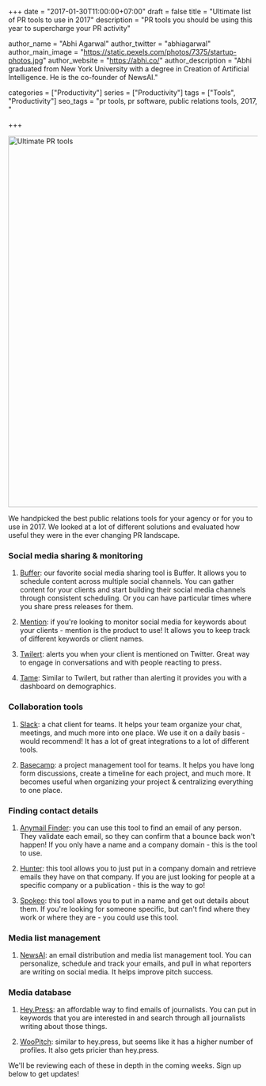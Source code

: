 +++
date = "2017-01-30T11:00:00+07:00"
draft = false
title = "Ultimate list of PR tools to use in 2017"
description = "PR tools you should be using this year to supercharge your PR activity"

author_name = "Abhi Agarwal"
author_twitter = "abhiagarwal"
author_main_image = "https://static.pexels.com/photos/7375/startup-photos.jpg"
author_website = "https://abhi.co/"
author_description = "Abhi graduated from New York University with a degree in Creation of Artificial Intelligence. He is the co-founder of NewsAI."

categories = ["Productivity"]
series = ["Productivity"]
tags = ["Tools", "Productivity"]
seo_tags = "pr tools, pr software, public relations tools, 2017, "

+++

<img src="https://static.pexels.com/photos/7375/startup-photos.jpg" width="750px" alt="Ultimate PR tools">

We handpicked the best public relations tools for your agency or for you to use in 2017. We looked at a lot of different solutions and evaluated how useful they were in the ever changing PR landscape.

### Social media sharing & monitoring

1. [Buffer](https://buffer.com/): our favorite social media sharing tool is Buffer. It allows you to schedule content across multiple social channels. You can gather content for your clients and start building their social media channels through consistent scheduling. Or you can have particular times where you share press releases for them.

2. [Mention](https://mention.com/en/): if you're looking to monitor social media for keywords about your clients - mention is the product to use! It allows you to keep track of different keywords or client names.

3. [Twilert](https://www.twilert.com/): alerts you when your client is mentioned on Twitter. Great way to engage in conversations and with people reacting to press.

4. [Tame](https://tame.it/): Similar to Twilert, but rather than alerting it provides you with a dashboard on demographics.

### Collaboration tools

1. [Slack](https://slack.com): a chat client for teams. It helps your team organize your chat, meetings, and much more into one place. We use it on a daily basis - would recommend! It has a lot of great integrations to a lot of different tools.

2. [Basecamp](https://basecamp.com/): a project management tool for teams. It helps you have long form discussions, create a timeline for each project, and much more. It becomes useful when organizing your project & centralizing everything to one place.

### Finding contact details

1. [Anymail Finder](https://anymailfinder.com/): you can use this tool to find an email of any person. They validate each email, so they can confirm that a bounce back won't happen! If you only have a name and a company domain - this is the tool to use.

2. [Hunter](https://hunter.io/): this tool allows you to just put in a company domain and retrieve emails they have on that company. If you are just looking for people at a specific company or a publication - this is the way to go!

3. [Spokeo](http://www.spokeo.com/): this tool allows you to put in a name and get out details about them. If you're looking for someone specific, but can't find where they work or where they are - you could use this tool.

### Media list management

1. [NewsAI](https://www.newsai.co): an email distribution and media list management tool. You can personalize, schedule and track your emails, and pull in what reporters are writing on social media. It helps improve pitch success.

### Media database

1. [Hey.Press](https://www.hey.press/): an affordable way to find emails of journalists. You can put in keywords that you are interested in and search through all journalists writing about those things.

2. [WooPitch](http://www.woopitch.com/): similar to hey.press, but seems like it has a higher number of profiles. It also gets pricier than hey.press.

We'll be reviewing each of these in depth in the coming weeks. Sign up below to get updates!
